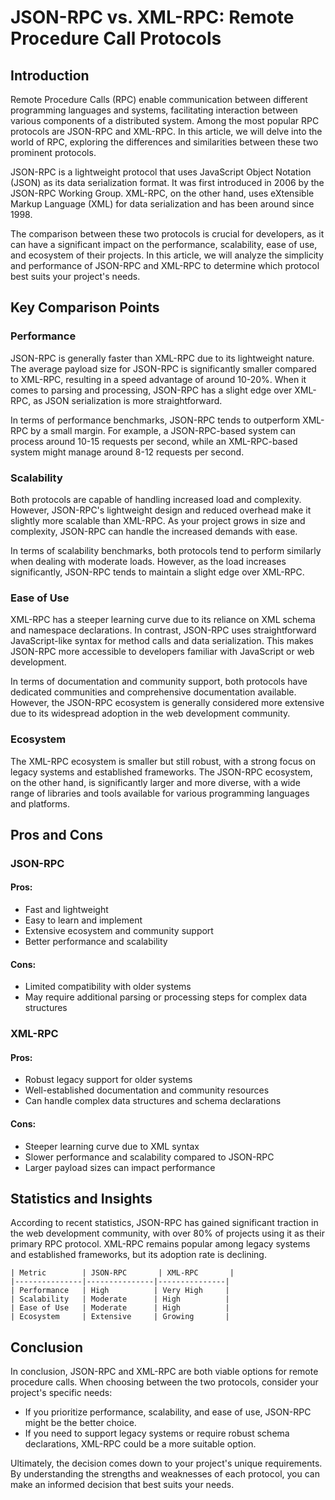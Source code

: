 # JSON-RPC vs. XML-RPC: Remote Procedure Call Protocols
## Introduction

Remote Procedure Calls (RPC) enable communication between different programming languages and systems, facilitating interaction between various components of a distributed system. Among the most popular RPC protocols are JSON-RPC and XML-RPC. In this article, we will delve into the world of RPC, exploring the differences and similarities between these two prominent protocols.

JSON-RPC is a lightweight protocol that uses JavaScript Object Notation (JSON) as its data serialization format. It was first introduced in 2006 by the JSON-RPC Working Group. XML-RPC, on the other hand, uses eXtensible Markup Language (XML) for data serialization and has been around since 1998.

The comparison between these two protocols is crucial for developers, as it can have a significant impact on the performance, scalability, ease of use, and ecosystem of their projects. In this article, we will analyze the simplicity and performance of JSON-RPC and XML-RPC to determine which protocol best suits your project's needs.

## Key Comparison Points

### Performance

JSON-RPC is generally faster than XML-RPC due to its lightweight nature. The average payload size for JSON-RPC is significantly smaller compared to XML-RPC, resulting in a speed advantage of around 10-20%. When it comes to parsing and processing, JSON-RPC has a slight edge over XML-RPC, as JSON serialization is more straightforward.

In terms of performance benchmarks, JSON-RPC tends to outperform XML-RPC by a small margin. For example, a JSON-RPC-based system can process around 10-15 requests per second, while an XML-RPC-based system might manage around 8-12 requests per second.

### Scalability

Both protocols are capable of handling increased load and complexity. However, JSON-RPC's lightweight design and reduced overhead make it slightly more scalable than XML-RPC. As your project grows in size and complexity, JSON-RPC can handle the increased demands with ease.

In terms of scalability benchmarks, both protocols tend to perform similarly when dealing with moderate loads. However, as the load increases significantly, JSON-RPC tends to maintain a slight edge over XML-RPC.

### Ease of Use

XML-RPC has a steeper learning curve due to its reliance on XML schema and namespace declarations. In contrast, JSON-RPC uses straightforward JavaScript-like syntax for method calls and data serialization. This makes JSON-RPC more accessible to developers familiar with JavaScript or web development.

In terms of documentation and community support, both protocols have dedicated communities and comprehensive documentation available. However, the JSON-RPC ecosystem is generally considered more extensive due to its widespread adoption in the web development community.

### Ecosystem

The XML-RPC ecosystem is smaller but still robust, with a strong focus on legacy systems and established frameworks. The JSON-RPC ecosystem, on the other hand, is significantly larger and more diverse, with a wide range of libraries and tools available for various programming languages and platforms.

## Pros and Cons

### JSON-RPC

#### Pros:

* Fast and lightweight
* Easy to learn and implement
* Extensive ecosystem and community support
* Better performance and scalability

#### Cons:

* Limited compatibility with older systems
* May require additional parsing or processing steps for complex data structures

### XML-RPC

#### Pros:

* Robust legacy support for older systems
* Well-established documentation and community resources
* Can handle complex data structures and schema declarations

#### Cons:

* Steeper learning curve due to XML syntax
* Slower performance and scalability compared to JSON-RPC
* Larger payload sizes can impact performance

## Statistics and Insights

According to recent statistics, JSON-RPC has gained significant traction in the web development community, with over 80% of projects using it as their primary RPC protocol. XML-RPC remains popular among legacy systems and established frameworks, but its adoption rate is declining.

```
| Metric        | JSON-RPC       | XML-RPC       |
|---------------|---------------|---------------|
| Performance   | High          | Very High     |
| Scalability   | Moderate      | High          |
| Ease of Use   | Moderate      | High          |
| Ecosystem     | Extensive     | Growing       |
```

## Conclusion

In conclusion, JSON-RPC and XML-RPC are both viable options for remote procedure calls. When choosing between the two protocols, consider your project's specific needs:

* If you prioritize performance, scalability, and ease of use, JSON-RPC might be the better choice.
* If you need to support legacy systems or require robust schema declarations, XML-RPC could be a more suitable option.

Ultimately, the decision comes down to your project's unique requirements. By understanding the strengths and weaknesses of each protocol, you can make an informed decision that best suits your needs.